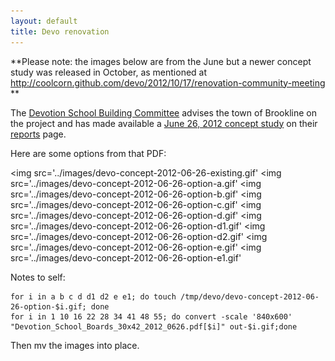 ```yaml
---
layout: default
title: Devo renovation
---
```

**Please note: the images below are from the June but a newer concept study was released in October, as mentioned at http://coolcorn.github.com/devo/2012/10/17/renovation-community-meeting **  

The [Devotion School Building Committee][committee] advises the town of Brookline on the project and has made available a [June 26, 2012 concept study](http://www.brooklinema.gov/index.php?option=com_docman&task=doc_download&gid=6759&Itemid=1639) on their [reports](http://www.brooklinema.gov/index.php?option=com_docman&Itemid=1639) page.

Here are some options from that PDF:

<img src='../images/devo-concept-2012-06-26-existing.gif'</img>
<img src='../images/devo-concept-2012-06-26-option-a.gif'</img>
<img src='../images/devo-concept-2012-06-26-option-b.gif'</img>
<img src='../images/devo-concept-2012-06-26-option-c.gif'</img>
<img src='../images/devo-concept-2012-06-26-option-d.gif'</img>
<img src='../images/devo-concept-2012-06-26-option-d1.gif'</img>
<img src='../images/devo-concept-2012-06-26-option-d2.gif'</img>
<img src='../images/devo-concept-2012-06-26-option-e.gif'</img>
<img src='../images/devo-concept-2012-06-26-option-e1.gif'</img>

Notes to self:

    for i in a b c d d1 d2 e e1; do touch /tmp/devo/devo-concept-2012-06-26-option-$i.gif; done
    for i in 1 10 16 22 28 34 41 48 55; do convert -scale '840x600' "Devotion_School_Boards_30x42_2012_0626.pdf[$i]" out-$i.gif;done

Then mv the images into place.

[committee]: http://www.brooklinema.gov/index.php?option=com_content&view=article&id=1396&Itemid=1636
